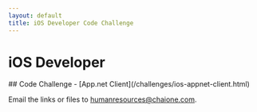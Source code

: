 ```yaml
---
layout: default
title: iOS Developer Code Challenge
---
```


# iOS Developer

<div class="challenge" markdown="1">
## Code Challenge
- [App.net Client](/challenges/ios-appnet-client.html)
</div>

Email the links or files to [humanresources@chaione.com](mailto://humanresources@chaione.com).
